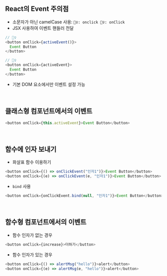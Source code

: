 ## React의 Event 주의점
- 소문자가 아닌 camelCase 사용: `🙅‍♀️: onclick 🙆‍♀️: onClick`
- JSX 사용하여 이벤트 핸들러 전달
```javascript
// 🙅‍♀️ 
<button onClick={activeEvent()}>
  Event Button
</button>

// 🙆‍♀️
<button onClick={activeEvent}>
  Event Button
</button>
```
- 기본 DOM 요소에서만 이벤트 설정 가능
</br>

## 클래스형 컴포넌트에서의 이벤트
```javascript
<button onClick={this.activeEvent}>Event Button</button>
```
<br/>

## 함수에 인자 보내기
- 화살표 함수 이용하기
```javascript
<button onClick={() => onClickEvent("인자1")}>Event Button</button>
<button onClick={(e) => onClickEvent(e, "인자1")}>Event Button</button>
```
- `bind` 사용
```javascript
<button onClick={onClickEvent.bind(null, "인자1")}>Event Button</button>
```
<br/>

## 함수형 컴포넌트에서의 이벤트
- 함수 인자가 없는 경우
```javascript
<button onClick={increase}>더하기</button>
```
- 함수 인자가 있는 경우
```javascript
<button onClick={() => alertMsg("hello")}>alert</button>
<button onClick={(e) => alertMsg(e, "hello")}>alert</button>
```